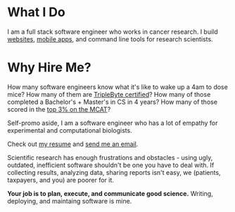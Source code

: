 # What I Do

I am a full stack software engineer who works in cancer research. 
I build [websites](https://www.depmap.org), [mobile apps](https://apps.apple.com/app/allergen-guru/id1373922308), and command line tools for research scientists.
	
# Why Hire Me?

How many software engineers know what it's like to wake up a 4am to dose mice?
How many of them are [TripleByte certified](https://triplebyte.com/certificate/YAiPxpq)?
How many of those completed a Bachelor's + Master's in CS in 4 years?
How many of those scored in the [top 3% on the MCAT](https://drive.google.com/file/d/0B1VQ2orZxq3gcVNvb2pJMDV4UWM/view)?

Self-promo aside, I am a software engineer who has a lot of empathy for experimental and computational biologists.

Check out [my resume](https://nishantjha.org/resume.pdf) and [send me an email](mailto:me@nishantjha.org).

Scientific research has enough frustrations and obstacles - using ugly, outdated, inefficient software shouldn't be one you have to deal with. 
If collecting results, analyzing data, sharing reports isn't easy, we (patients, taxpayers, and you) are poorer for it.

**Your job is to plan, execute, and communicate good science.**
Writing, deploying, and maintaing software is mine.
